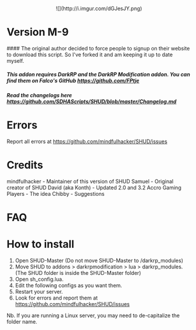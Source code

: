 <p align="center"> ![](http://i.imgur.com/dGJesJY.png)

# Version M-9
</p>
#### The original author decided to force people to signup on their website to download this script. So I've forked it and am keeping it up to date myself.

##### This addon requires DarkRP and the DarkRP Modification addon. You can find them on Falco's GitHub https://github.com/FPtje


##### Read the changelogs here https://github.com/SDHAScripts/SHUD/blob/master/Changelog.md

# Errors
Report all errors at https://github.com/mindfulhacker/SHUD/issues

# Credits
mindfulhacker - Maintainer of this version of SHUD
Samuel - Original creator of SHUD
David (aka Konth) - Updated 2.0 and 3.2
Accro Gaming Players - The idea
Chibby - Suggestions

# FAQ

# How to install
1. Open SHUD-Master (Do not move SHUD-Master to /darkrp_modules)
1. Move SHUD to addons > darkrpmodification > lua > darkrp_modules. (The SHUD folder is inside the SHUD-Master folder)
2. Open sh_config.lua.
3. Edit the following configs as you want them.
4. Restart your server.
5. Look for errors and report them at https://github.com/mindfulhacker/SHUD/issues

Nb. If you are running a Linux server, you may need to de-capitalize the folder name.
